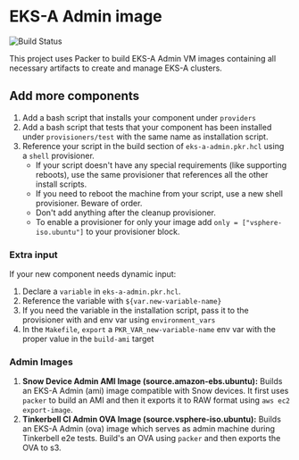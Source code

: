 # EKS-A Admin image
![Build Status](https://codebuild.us-west-2.amazonaws.com/badges?uuid=eyJlbmNyeXB0ZWREYXRhIjoiSGtiejcreFBSRjBuVzV1cTlIb1BTa09KaGt2Z3lOZ1JLblBLQ0hwU1phQ0JyUjRKcmZ5SlB6UThXZDJhZ3JhZ3U1cFVlZ1BDNFJvS1FwcjlUMUtWRXh3PSIsIml2UGFyYW1ldGVyU3BlYyI6InBBTFpDN2xRRGNyMFZIRXIiLCJtYXRlcmlhbFNldFNlcmlhbCI6MX0%3D&branch=main)

This project uses Packer to build EKS-A Admin VM images containing all necessary artifacts to create and manage EKS-A clusters.

## Add more components
1. Add a bash script that installs your component under `providers`
1. Add a bash script that tests that your component has been installed under `provisioners/test` with the same name as installation script.
1. Reference your script in the build section of `eks-a-admin.pkr.hcl` using a `shell` provisioner.
	* If your script doesn't have any special requirements (like supporting reboots), use the same provisioner that references all the other install scripts.
	* If you need to reboot the machine from your script, use a new shell provisioner. Beware of order.
	* Don't add anything after the cleanup provisioner.
	* To enable a provisioner for only your image add `only = ["vsphere-iso.ubuntu"]` to your provisioner block.

### Extra input
If your new component needs dynamic input:
1. Declare a `variable` in `eks-a-admin.pkr.hcl`.
1. Reference the variable with `${var.new-variable-name}`
1. If you need the variable in the installation script, pass it to the provisioner with and env var using `environment_vars`
1. In the `Makefile`, `export` a `PKR_VAR_new-variable-name` env var with the proper value in the `build-ami` target

### Admin Images

1. **Snow Device Admin AMI Image (source.amazon-ebs.ubuntu):** Builds an EKS-A Admin (ami) image compatible with Snow devices. It first uses `packer` to build an AMI and then it exports it to RAW format using `aws ec2 export-image`.
1. **Tinkerbell CI Admin OVA Image (source.vsphere-iso.ubuntu):** Builds an EKS-A Admin (ova) image which serves as admin machine during Tinkerbell e2e tests. Build's an OVA using `packer` and then exports the OVA to s3.